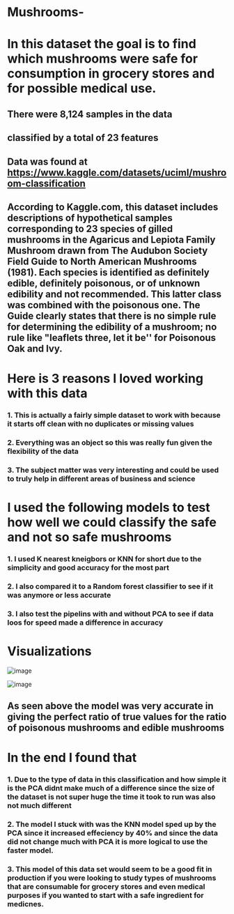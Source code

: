 # Mushrooms-

# In this dataset the goal is to find which mushrooms were safe for consumption in grocery stores and for possible medical use. 

## There were 8,124 samples in the data
## classified by a total of 23 features
## Data was found at https://www.kaggle.com/datasets/uciml/mushroom-classification
## According to Kaggle.com, this dataset includes descriptions of hypothetical samples corresponding to 23 species of gilled mushrooms in the Agaricus and Lepiota Family Mushroom drawn from The Audubon Society Field Guide to North American Mushrooms (1981). Each species is identified as definitely edible, definitely poisonous, or of unknown edibility and not recommended. This latter class was combined with the poisonous one. The Guide clearly states that there is no simple rule for determining the edibility of a mushroom; no rule like "leaflets three, let it be'' for Poisonous Oak and Ivy. 



# Here is 3 reasons I loved working with this data
### 1. This is actually a fairly simple dataset to work with because it starts off clean with no duplicates or missing values
### 2. Everything was an object so this was really fun given the flexibility of the data
### 3. The subject matter was very interesting and could be used to truly help in different areas of business and science

# I used the following models to test how well we could classify the safe and not so safe mushrooms
### 1. I used K nearest kneigbors or KNN for short due to the simplicity and good accuracy for the most part
### 2. I also compared it to a Random forest classifier to see if it was anymore or less accurate
### 3. I also test the pipelins with and without PCA to see if data loos for speed made a difference in accuracy

# Visualizations
![image](https://user-images.githubusercontent.com/105470937/192131532-94287028-cd41-46b6-a943-3e186b4380ed.png)

![image](https://user-images.githubusercontent.com/105470937/192001520-bbbc31b9-1511-4368-ba0d-24da66d8b5e9.png)
## As seen above the model was very accurate in giving the perfect ratio of true values for the ratio of poisonous mushrooms and edible mushrooms 

# In the end I found that 
###  1. Due to the type of data in this classification and how simple it is the PCA didnt make much of a difference since the size of the dataset is not super huge the time it took to run was also not much different
### 2. The model I stuck with was the KNN model sped up by the PCA since it increased effeciency by 40% and since the data did not change much with PCA it is more logical to use the faster model. 
### 3. This model of this data set would seem to be a good fit in production if you were looking to study types of mushrooms that are consumable for grocery stores and even medical purposes if you wanted to start with a safe ingredient for medicnes.
